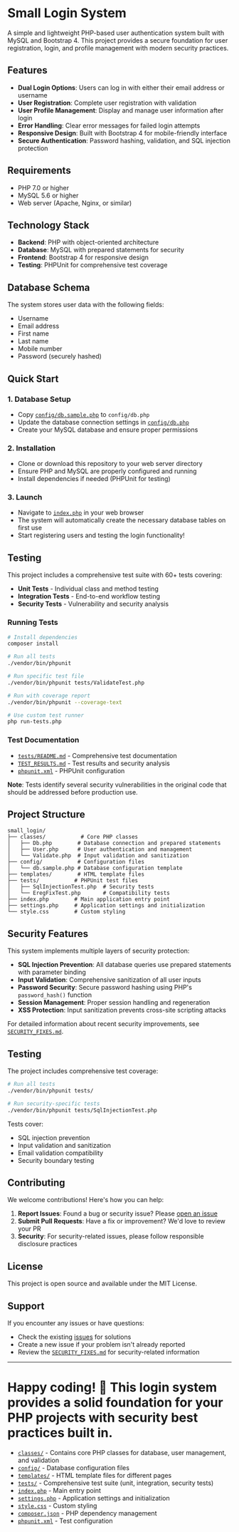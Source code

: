 # Small Login System

A simple and lightweight PHP-based user authentication system built with MySQL and Bootstrap 4. This project provides a secure foundation for user registration, login, and profile management with modern security practices.

## Features

- **Dual Login Options**: Users can log in with either their email address or username
- **User Registration**: Complete user registration with validation
- **User Profile Management**: Display and manage user information after login
- **Error Handling**: Clear error messages for failed login attempts
- **Responsive Design**: Built with Bootstrap 4 for mobile-friendly interface
- **Secure Authentication**: Password hashing, validation, and SQL injection protection

## Requirements

- PHP 7.0 or higher
- MySQL 5.6 or higher
- Web server (Apache, Nginx, or similar)

## Technology Stack

- **Backend**: PHP with object-oriented architecture
- **Database**: MySQL with prepared statements for security
- **Frontend**: Bootstrap 4 for responsive design
- **Testing**: PHPUnit for comprehensive test coverage

## Database Schema

The system stores user data with the following fields:
- Username
- Email address
- First name
- Last name
- Mobile number
- Password (securely hashed)

## Quick Start

### 1. Database Setup
- Copy [`config/db.sample.php`](config/db.sample.php) to `config/db.php`
- Update the database connection settings in [`config/db.php`](config/db.php)
- Create your MySQL database and ensure proper permissions

### 2. Installation
- Clone or download this repository to your web server directory
- Ensure PHP and MySQL are properly configured and running
- Install dependencies if needed (PHPUnit for testing)

### 3. Launch
- Navigate to [`index.php`](index.php) in your web browser
- The system will automatically create the necessary database tables on first use
- Start registering users and testing the login functionality!

## Testing

This project includes a comprehensive test suite with 60+ tests covering:

- **Unit Tests** - Individual class and method testing
- **Integration Tests** - End-to-end workflow testing
- **Security Tests** - Vulnerability and security analysis

### Running Tests

```bash
# Install dependencies
composer install

# Run all tests
./vendor/bin/phpunit

# Run specific test file
./vendor/bin/phpunit tests/ValidateTest.php

# Run with coverage report
./vendor/bin/phpunit --coverage-text

# Use custom test runner
php run-tests.php
```

### Test Documentation

- [`tests/README.md`](tests/README.md) - Comprehensive test documentation
- [`TEST_RESULTS.md`](TEST_RESULTS.md) - Test results and security analysis
- [`phpunit.xml`](phpunit.xml) - PHPUnit configuration

**Note**: Tests identify several security vulnerabilities in the original code that should be addressed before production use.

## Project Structure
```
small_login/
├── classes/           # Core PHP classes
│   ├── Db.php        # Database connection and prepared statements
│   ├── User.php      # User authentication and management
│   └── Validate.php  # Input validation and sanitization
├── config/           # Configuration files
│   └── db.sample.php # Database configuration template
├── templates/        # HTML template files
├── tests/           # PHPUnit test files
│   ├── SqlInjectionTest.php  # Security tests
│   └── EregFixTest.php       # Compatibility tests
├── index.php        # Main application entry point
├── settings.php     # Application settings and initialization
└── style.css        # Custom styling
```

## Security Features

This system implements multiple layers of security protection:

- **SQL Injection Prevention**: All database queries use prepared statements with parameter binding
- **Input Validation**: Comprehensive sanitization of all user inputs
- **Password Security**: Secure password hashing using PHP's `password_hash()` function
- **Session Management**: Proper session handling and regeneration
- **XSS Protection**: Input sanitization prevents cross-site scripting attacks

For detailed information about recent security improvements, see [`SECURITY_FIXES.md`](SECURITY_FIXES.md).

## Testing

The project includes comprehensive test coverage:

```bash
# Run all tests
./vendor/bin/phpunit tests/

# Run security-specific tests
./vendor/bin/phpunit tests/SqlInjectionTest.php
```

Tests cover:
- SQL injection prevention
- Input validation and sanitization
- Email validation compatibility
- Security boundary testing

## Contributing

We welcome contributions! Here's how you can help:

1. **Report Issues**: Found a bug or security issue? Please [open an issue](../../issues)
2. **Submit Pull Requests**: Have a fix or improvement? We'd love to review your PR
3. **Security**: For security-related issues, please follow responsible disclosure practices

## License

This project is open source and available under the MIT License.

## Support

If you encounter any issues or have questions:
- Check the existing [issues](../../issues) for solutions
- Create a new issue if your problem isn't already reported
- Review the [`SECURITY_FIXES.md`](SECURITY_FIXES.md) for security-related information

---

**Happy coding!** 🚀 This login system provides a solid foundation for your PHP projects with security best practices built in.
=======
- [`classes/`](classes/) - Contains core PHP classes for database, user management, and validation
- [`config/`](config/) - Database configuration files
- [`templates/`](templates/) - HTML template files for different pages
- [`tests/`](tests/) - Comprehensive test suite (unit, integration, security tests)
- [`index.php`](index.php) - Main entry point
- [`settings.php`](settings.php) - Application settings and initialization
- [`style.css`](style.css) - Custom styling
- [`composer.json`](composer.json) - PHP dependency management
- [`phpunit.xml`](phpunit.xml) - Test configuration
